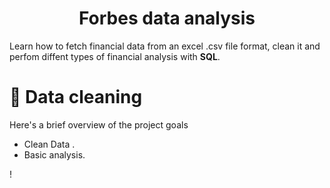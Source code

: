 <h1 align="center">
  Forbes data analysis 
</h1

<p align="center">Learn how to fetch financial data from an excel .csv file format, clean it and perfom diffent types of financial analysis with <b>SQL</b>.</p>

# 📒 Data cleaning

Here's a brief overview of the project goals

- Clean Data .
- Basic analysis.

!
